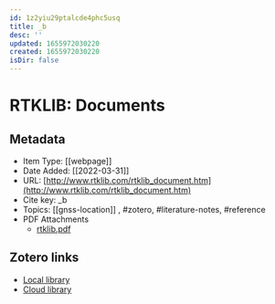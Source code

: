 ```yaml
---
id: 1z2yiu29ptalcde4phc5usq
title: _b
desc: ''
updated: 1655972030220
created: 1655972030220
isDir: false
---
```

# RTKLIB: Documents

## Metadata

* Item Type: [[webpage]]
* Date Added: [[2022-03-31]]
* URL: [http://www.rtklib.com/rtklib_document.htm](http://www.rtklib.com/rtklib_document.htm)
* Cite key: _b
* Topics: [[gnss-location]]
, #zotero, #literature-notes, #reference
* PDF Attachments
	- [rtklib.pdf](zotero://open-pdf/library/items/KPG9L85X)


##  Zotero links
* [Local library](zotero://select/items/3_DQAUMBX5)
* [Cloud library](http://zotero.org/groups/4613367/items/DQAUMBX5)

